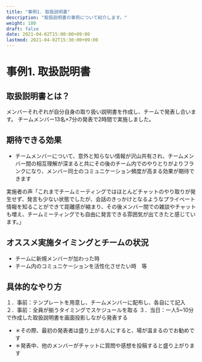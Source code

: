 ```yaml
---
title: "事例1. 取扱説明書"
description: "取扱説明書の事例について紹介します。"
weight: 180
draft: false
date: 2021-04-02T15:00:00+09:00
lastmod: 2021-04-02T15:30:00+09:00
---
```


# 事例1. 取扱説明書

## 取扱説明書とは？

メンバーそれぞれが自分自身の取り扱い説明書を作成し、チームで発表し合います。
チームメンバー13名×7分の発表で2時間で実施しました。

## 期待できる効果

- チームメンバーについて、意外と知らない情報が沢山共有され、チームメンバー間の相互理解が深まると共にその後のチーム内でのやりとりがよりフランクになり、メンバー同士のコミュニケーション頻度が高まる効果が期待できます

実施者の声「これまでチームミーティングではほとんどチャットのやり取りが発生せず、発言も少ない状態でしたが、会話のきっかけとなるようなプライベート情報を知ることができて距離感が縮まり、その後メンバー間での雑談やチャットも増え、チームミーティングでも自由に発言できる雰囲気が出てきたと感じています。」

## オススメ実施タイミングとチームの状況

-  チームに新規メンバーが加わった時
- チーム内のコミュニケーションを活性化させたい時　等

## 具体的なやり方
１．事前：テンプレートを用意し、チームメンバーに配布し、各自にて記入
２．事前：全員が揃うタイミングでスケジュールを取る
３．当日：一人5~10分で作成した取扱説明書を画面投影しながら発表する
- ＊その際、最初の発表者は盛り上がる人にすると、場が温まるのでお勧めです
- ＊発表中、他のメンバーがチャットに質問や感想を投稿すると盛り上がります




